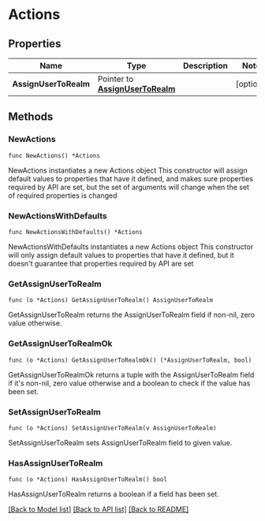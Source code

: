 # Actions

## Properties

Name | Type | Description | Notes
------------ | ------------- | ------------- | -------------
**AssignUserToRealm** | Pointer to [**AssignUserToRealm**](AssignUserToRealm.md) |  | [optional] 

## Methods

### NewActions

`func NewActions() *Actions`

NewActions instantiates a new Actions object
This constructor will assign default values to properties that have it defined,
and makes sure properties required by API are set, but the set of arguments
will change when the set of required properties is changed

### NewActionsWithDefaults

`func NewActionsWithDefaults() *Actions`

NewActionsWithDefaults instantiates a new Actions object
This constructor will only assign default values to properties that have it defined,
but it doesn't guarantee that properties required by API are set

### GetAssignUserToRealm

`func (o *Actions) GetAssignUserToRealm() AssignUserToRealm`

GetAssignUserToRealm returns the AssignUserToRealm field if non-nil, zero value otherwise.

### GetAssignUserToRealmOk

`func (o *Actions) GetAssignUserToRealmOk() (*AssignUserToRealm, bool)`

GetAssignUserToRealmOk returns a tuple with the AssignUserToRealm field if it's non-nil, zero value otherwise
and a boolean to check if the value has been set.

### SetAssignUserToRealm

`func (o *Actions) SetAssignUserToRealm(v AssignUserToRealm)`

SetAssignUserToRealm sets AssignUserToRealm field to given value.

### HasAssignUserToRealm

`func (o *Actions) HasAssignUserToRealm() bool`

HasAssignUserToRealm returns a boolean if a field has been set.


[[Back to Model list]](../README.md#documentation-for-models) [[Back to API list]](../README.md#documentation-for-api-endpoints) [[Back to README]](../README.md)


